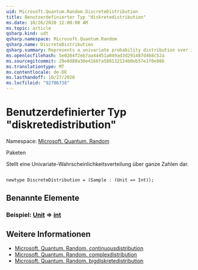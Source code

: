 ```yaml
---
uid: Microsoft.Quantum.Random.DiscreteDistribution
title: Benutzerdefinierter Typ "diskretedistribution"
ms.date: 10/26/2020 12:00:00 AM
ms.topic: article
qsharp.kind: udt
qsharp.namespace: Microsoft.Quantum.Random
qsharp.name: DiscreteDistribution
qsharp.summary: Represents a univariate probability distribution over integers.
ms.openlocfilehash: 5e0204f2eb7aa44451a049ad3d291487d468c52a
ms.sourcegitcommit: 29e0d88a30e4166fa580132124b0eb57e1f0e986
ms.translationtype: MT
ms.contentlocale: de-DE
ms.lasthandoff: 10/27/2020
ms.locfileid: "92706738"
---
```

# <a name="discretedistribution-user-defined-type"></a>Benutzerdefinierter Typ "diskretedistribution"

Namespace: [Microsoft. Quantum. Random](xref:Microsoft.Quantum.Random)

Paketen [](https://nuget.org/packages/)


Stellt eine Univariate-Wahrscheinlichkeitsverteilung über ganze Zahlen dar.

```qsharp

newtype DiscreteDistribution = (Sample : (Unit => Int));
```



## <a name="named-items"></a>Benannte Elemente

### <a name="sample--unit--int"></a>Beispiel: [Unit](xref:microsoft.quantum.lang-ref.unit) => [int](xref:microsoft.quantum.lang-ref.int) 



## <a name="see-also"></a>Weitere Informationen

- [Microsoft. Quantum. Random. continuousdistribution](xref:Microsoft.Quantum.Random.ContinuousDistribution)
- [Microsoft. Quantum. Random. complexdistribution](xref:Microsoft.Quantum.Random.ComplexDistribution)
- [Microsoft. Quantum. Random. bigdiskretedistribution](xref:Microsoft.Quantum.Random.BigDiscreteDistribution)